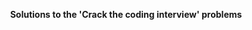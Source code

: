 <div align="center">
    <p><b>Solutions to the 'Crack the coding interview' problems</b></p>
</div>
